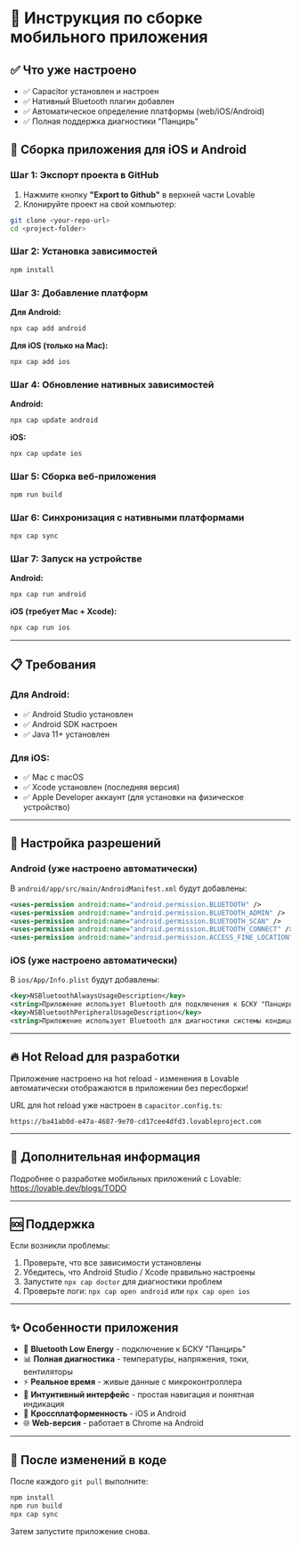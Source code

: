 # 📱 Инструкция по сборке мобильного приложения

## ✅ Что уже настроено

- ✅ Capacitor установлен и настроен
- ✅ Нативный Bluetooth плагин добавлен
- ✅ Автоматическое определение платформы (web/iOS/Android)
- ✅ Полная поддержка диагностики "Панцирь"

## 🚀 Сборка приложения для iOS и Android

### Шаг 1: Экспорт проекта в GitHub

1. Нажмите кнопку **"Export to Github"** в верхней части Lovable
2. Клонируйте проект на свой компьютер:
```bash
git clone <your-repo-url>
cd <project-folder>
```

### Шаг 2: Установка зависимостей

```bash
npm install
```

### Шаг 3: Добавление платформ

**Для Android:**
```bash
npx cap add android
```

**Для iOS (только на Mac):**
```bash
npx cap add ios
```

### Шаг 4: Обновление нативных зависимостей

**Android:**
```bash
npx cap update android
```

**iOS:**
```bash
npx cap update ios
```

### Шаг 5: Сборка веб-приложения

```bash
npm run build
```

### Шаг 6: Синхронизация с нативными платформами

```bash
npx cap sync
```

### Шаг 7: Запуск на устройстве

**Android:**
```bash
npx cap run android
```

**iOS (требует Mac + Xcode):**
```bash
npx cap run ios
```

---

## 📋 Требования

### Для Android:
- ✅ Android Studio установлен
- ✅ Android SDK настроен
- ✅ Java 11+ установлен

### Для iOS:
- ✅ Mac с macOS
- ✅ Xcode установлен (последняя версия)
- ✅ Apple Developer аккаунт (для установки на физическое устройство)

---

## 🔧 Настройка разрешений

### Android (уже настроено автоматически)

В `android/app/src/main/AndroidManifest.xml` будут добавлены:

```xml
<uses-permission android:name="android.permission.BLUETOOTH" />
<uses-permission android:name="android.permission.BLUETOOTH_ADMIN" />
<uses-permission android:name="android.permission.BLUETOOTH_SCAN" />
<uses-permission android:name="android.permission.BLUETOOTH_CONNECT" />
<uses-permission android:name="android.permission.ACCESS_FINE_LOCATION" />
```

### iOS (уже настроено автоматически)

В `ios/App/Info.plist` будут добавлены:

```xml
<key>NSBluetoothAlwaysUsageDescription</key>
<string>Приложение использует Bluetooth для подключения к БСКУ "Панцирь"</string>
<key>NSBluetoothPeripheralUsageDescription</key>
<string>Приложение использует Bluetooth для диагностики системы кондиционирования</string>
```

---

## 🔥 Hot Reload для разработки

Приложение настроено на hot reload - изменения в Lovable автоматически отображаются в приложении без пересборки!

URL для hot reload уже настроен в `capacitor.config.ts`:
```
https://ba41ab0d-e47a-4687-9e70-cd17cee4dfd3.lovableproject.com
```

---

## 📖 Дополнительная информация

Подробнее о разработке мобильных приложений с Lovable:
https://lovable.dev/blogs/TODO

---

## 🆘 Поддержка

Если возникли проблемы:
1. Проверьте, что все зависимости установлены
2. Убедитесь, что Android Studio / Xcode правильно настроены
3. Запустите `npx cap doctor` для диагностики проблем
4. Проверьте логи: `npx cap open android` или `npx cap open ios`

---

## ✨ Особенности приложения

- 🔵 **Bluetooth Low Energy** - подключение к БСКУ "Панцирь"
- 📊 **Полная диагностика** - температуры, напряжения, токи, вентиляторы
- ⚡ **Реальное время** - живые данные с микроконтроллера
- 🎨 **Интуитивный интерфейс** - простая навигация и понятная индикация
- 📱 **Кроссплатформенность** - iOS и Android
- 🌐 **Web-версия** - работает в Chrome на Android

---

## 🔄 После изменений в коде

После каждого `git pull` выполните:

```bash
npm install
npm run build
npx cap sync
```

Затем запустите приложение снова.
